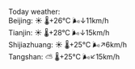 Today weather:  
Beijing: ☀️   🌡️+26°C 🌬️↓11km/h  
Tianjin: ☀️   🌡️+28°C 🌬️↓15km/h  
Shijiazhuang: ☀️   🌡️+25°C 🌬️↗6km/h  
Tangshan: ⛅️  🌡️+25°C 🌬️↙15km/h  
